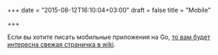 +++
date = "2015-08-12T16:10:04+03:00"
draft = false
title = "Mobile"

+++

<p>Если вы хотите писать мобильные приложения на Go, <a href="https://github.com/golang/go/wiki/Mobile">то вам будет интересна свежая страничка в wiki</a>.</p>

